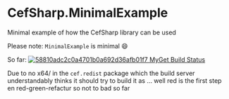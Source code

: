 CefSharp.MinimalExample
=======================

Minimal example of how the CefSharp library can be used


Please note: `MinimalExample` is minimal :smile:

So far: [![58810adc2c0a4701b0a692d36afb01f7 MyGet Build Status](https://www.myget.org/BuildSource/Badge/58810adc2c0a4701b0a692d36afb01f7?identifier=893ecb6b-7c0f-489a-a882-061073273a69)](https://www.myget.org/)

Due to no x64/ in the `cef.redist` package which the build server understandably thinks it should try to build it as ... well red is the first step en red-green-refactur so not to bad so far
